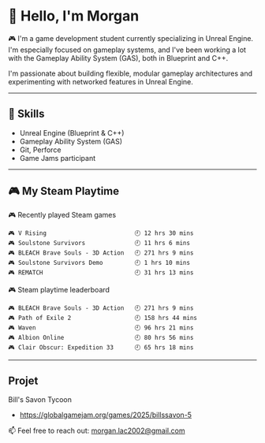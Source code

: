 <!--
**Morgan5000001/Morgan5000001** is a ✨ _special_ ✨ repository because its `README.md` (this file) appears on your GitHub profile.

Here are some ideas to get you started:

- 🔭 I’m currently working on ...
- 🌱 I’m currently learning ...
- 👯 I’m looking to collaborate on ...
- 🤔 I’m looking for help with ...
- 💬 Ask me about ...
- 📫 How to reach me: ...
- 😄 Pronouns: ...
- ⚡ Fun fact: ...
-->

# 👋 Hello, I'm Morgan

🎮 I'm a game development student currently specializing in Unreal Engine.  
I'm especially focused on gameplay systems, and I've been working a lot with the Gameplay Ability System (GAS), both in Blueprint and C++.

I'm passionate about building flexible, modular gameplay architectures and experimenting with networked features in Unreal Engine.

---

## 🔧 Skills

- Unreal Engine (Blueprint & C++)
- Gameplay Ability System (GAS)
- Git, Perforce
- Game Jams participant

---

## 🎮 My Steam Playtime
<!-- steam-box-recent start -->
🎮 Recently played Steam games
```text
🎮 V Rising                         🕘 12 hrs 30 mins
🎮 Soulstone Survivors              🕘 11 hrs 6 mins
🎮 BLEACH Brave Souls - 3D Action   🕘 271 hrs 9 mins
🎮 Soulstone Survivors Demo         🕘 1 hrs 10 mins
🎮 REMATCH                          🕘 31 hrs 13 mins
```
<!-- Powered by https://github.com/torresflo/steam-box-for-readme . -->
<!-- steam-box-recent end -->

<!-- steam-box-playtime start -->
🎮 Steam playtime leaderboard
```text
🎮 BLEACH Brave Souls - 3D Action   🕘 271 hrs 9 mins
🎮 Path of Exile 2                  🕘 158 hrs 44 mins
🎮 Waven                            🕘 96 hrs 21 mins
🎮 Albion Online                    🕘 80 hrs 56 mins
🎮 Clair Obscur: Expedition 33      🕘 65 hrs 18 mins
```
<!-- Powered by https://github.com/torresflo/steam-box-for-readme . -->
<!-- steam-box-playtime end -->
---

## Projet
Bill's Savon Tycoon
- https://globalgamejam.org/games/2025/billssavon-5

📫 Feel free to reach out: morgan.lac2002@gmail.com

